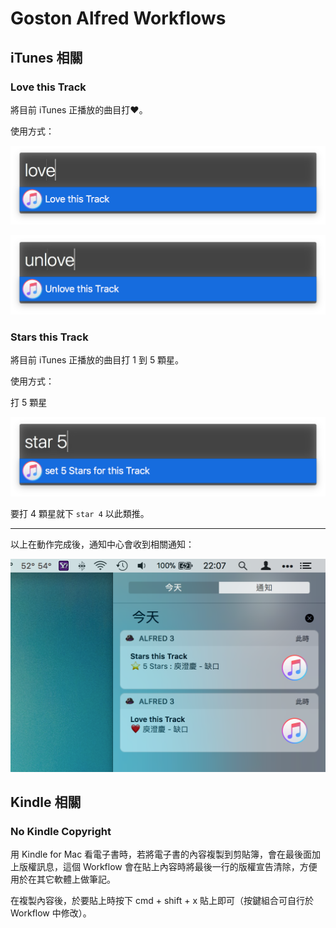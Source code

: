 # Goston Alfred Workflows

## iTunes 相關

### Love this Track

將目前 iTunes 正播放的曲目打❤️。

使用方式：

![Love this Track](https://github.com/Goston/Alfred-Workflow/blob/master/LoveThisTrack.png)

![Unlove this Track](https://github.com/Goston/Alfred-Workflow/blob/master/UnloveThisTrack.png)

### Stars this Track

將目前 iTunes 正播放的曲目打 1 到 5 顆星。

使用方式：

打 5 顆星

![Love this Track](https://github.com/Goston/Alfred-Workflow/blob/master/StarsThisTrack.png)

要打 4 顆星就下 `star 4` 以此類推。

---

以上在動作完成後，通知中心會收到相關通知：

![Screenshot](https://github.com/Goston/Alfred-Workflow/blob/master/Screenshot.png)

## Kindle 相關

### No Kindle Copyright

用 Kindle for Mac 看電子書時，若將電子書的內容複製到剪貼簿，會在最後面加上版權訊息，這個 Workflow 會在貼上內容時將最後一行的版權宣告清除，方便用於在其它軟體上做筆記。

在複製內容後，於要貼上時按下 cmd + shift + x 貼上即可（按鍵組合可自行於 Workflow 中修改）。